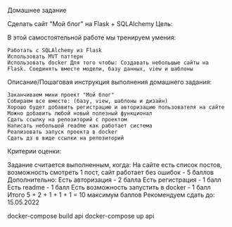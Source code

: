 Домашнее задание

Сделать сайт "Мой блог" на Flask + SQLAlchemy
Цель:

В этой самостоятельной работе мы тренируем умения:

    Работать с SQLAlchemy из Flask
    Использовать MVT паттерн
    Использовать docker Для того чтобы: Создавать небольшые сайты на Flask. Соединять вместе модели, базу данных, view и шаблоны

Описание/Пошаговая инструкция выполнения домашнего задания:

    Заканчиваем мини проект "Мой блог"
    Собираем все вместе: (базу, view, шаблоны и дизайн)
    Хорошо будет добавить регистрацию и авторизацию пользователя на сайте
    Можно добавить любой новый полезный функционал
    Сдать ссылку на репозиторий с проектом
    Написать небольшой readme как работает система
    Реализовать запуск проекта в docker
    Сдать дз в виде ссылки на репозиторий

Критерии оценки:

Задание считается выполненным, когда:
На сайте есть список постов, возможность смотреть 1 пост, сайт работает без ошибок - 5 баллов
Дополнительно:
Есть авторизация - 2 балла
Есть регистрация - 1 балл
Есть readme - 1 балл
Есть возможность запустить в docker - 1 балл
Итого 5 + 2 + 1 + 1 + 1 = 10 максимум баллов
Рекомендуем сдать до: 15.05.2022


docker-compose build api
docker-compose up api   